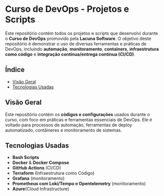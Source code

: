 # Curso de DevOps - Projetos e Scripts

Este repositório contém todos os projetos e scripts que desenvolvi durante o **Curso de DevOps** promovido pela **Lacuna Software**. O objetivo deste repositório é demonstrar o uso de diversas ferramentas e práticas de DevOps, incluindo **automação**, **monitoramento**, **containers**, **infraestrutura como código** e **integração contínua/entrega contínua (CI/CD)**.

## Índice

- [Visão Geral](#visão-geral)
- [Tecnologias Usadas](#tecnologias-usadas)

## Visão Geral

Este repositório contém os **códigos e configurações** usados durante o curso, com foco em práticas e ferramentas essenciais de DevOps. Ele é voltado para processos de automaçâo, ferramentas de deploy automatizado, contâineres e monitoramento de sistemas.

## Tecnologias Usadas

- **Bash Scripts**
- **Docker** & **Docker Compose**
- **GitHub Actions** (CI/CD)
- **Terraform** (Infraestrutura como Código)
- **Grafana** (monitoramento)
- **Prometheus com Loki/Tempo e Opentelemetry** (monitoramento)
- **Azure**(Cloud Infrastructure)


